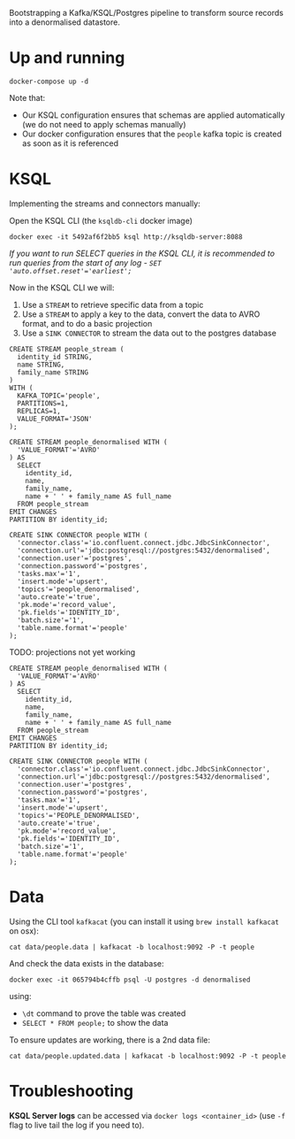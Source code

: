 Bootstrapping a Kafka/KSQL/Postgres pipeline to transform source records into a denormalised datastore.

# Up and running

```
docker-compose up -d
```

Note that:
- Our KSQL configuration ensures that schemas are applied automatically (we do not need to apply schemas manually)
- Our docker configuration ensures that the `people` kafka topic is created as soon as it is referenced

# KSQL

Implementing the streams and connectors manually:

Open the KSQL CLI (the `ksqldb-cli` docker image)

```
docker exec -it 5492af6f2bb5 ksql http://ksqldb-server:8088
```

_If you want to run SELECT queries in the KSQL CLI, it is recommended to run queries from the start of any log - `SET 'auto.offset.reset'='earliest';`_

Now in the KSQL CLI we will:
1. Use a `STREAM` to retrieve specific data from a topic
1. Use a `STREAM` to apply a key to the data, convert the data to AVRO format, and to do a basic projection
1. Use a `SINK CONNECTOR` to stream the data out to the postgres database

```
CREATE STREAM people_stream (
  identity_id STRING,
  name STRING,
  family_name STRING
)
WITH (
  KAFKA_TOPIC='people',
  PARTITIONS=1,
  REPLICAS=1,
  VALUE_FORMAT='JSON'
);

CREATE STREAM people_denormalised WITH (
  'VALUE_FORMAT'='AVRO'
) AS
  SELECT 
    identity_id,
    name,
    family_name,
    name + ' ' + family_name AS full_name
  FROM people_stream
EMIT CHANGES
PARTITION BY identity_id;

CREATE SINK CONNECTOR people WITH (
  'connector.class'='io.confluent.connect.jdbc.JdbcSinkConnector',
  'connection.url'='jdbc:postgresql://postgres:5432/denormalised',
  'connection.user'='postgres',
  'connection.password'='postgres',
  'tasks.max'='1',
  'insert.mode'='upsert',
  'topics'='people_denormalised',
  'auto.create'='true',
  'pk.mode'='record_value',
  'pk.fields'='IDENTITY_ID',
  'batch.size'='1',
  'table.name.format'='people'
);
```

TODO: projections not yet working
```
CREATE STREAM people_denormalised WITH (
  'VALUE_FORMAT'='AVRO'
) AS
  SELECT 
    identity_id,
    name,
    family_name,
    name + ' ' + family_name AS full_name
  FROM people_stream
EMIT CHANGES
PARTITION BY identity_id;

CREATE SINK CONNECTOR people WITH (
  'connector.class'='io.confluent.connect.jdbc.JdbcSinkConnector',
  'connection.url'='jdbc:postgresql://postgres:5432/denormalised',
  'connection.user'='postgres',
  'connection.password'='postgres',
  'tasks.max'='1',
  'insert.mode'='upsert',
  'topics'='PEOPLE_DENORMALISED',
  'auto.create'='true',
  'pk.mode'='record_value',
  'pk.fields'='IDENTITY_ID',
  'batch.size'='1',
  'table.name.format'='people'
);
```

# Data

Using the CLI tool `kafkacat` (you can install it using `brew install kafkacat` on osx):

```
cat data/people.data | kafkacat -b localhost:9092 -P -t people
```

And check the data exists in the database:
```
docker exec -it 065794b4cffb psql -U postgres -d denormalised
```

using:
- `\dt` command to prove the table was created
- `SELECT * FROM people;` to show the data

To ensure updates are working, there is a 2nd data file:

```
cat data/people.updated.data | kafkacat -b localhost:9092 -P -t people
```

# Troubleshooting

__KSQL Server logs__ can be accessed via `docker logs <container_id>` (use `-f` flag to live tail the log if you need to).